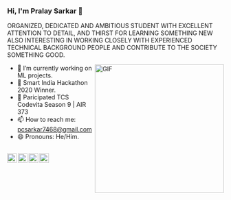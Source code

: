 ### Hi, I'm Pralay Sarkar 👋

ORGANIZED, DEDICATED AND AMBITIOUS STUDENT WITH EXCELLENT ATTENTION TO DETAIL, AND THIRST FOR LEARNING SOMETHING NEW ALSO INTERESTING IN WORKING CLOSELY WITH EXPERIENCED TECHNICAL BACKGROUND PEOPLE AND CONTRIBUTE TO THE SOCIETY SOMETHING GOOD. 

<img align="right" alt="GIF" height="300px" src="https://media.giphy.com/media/du3J3cXyzhj75IOgvA/giphy.gif" />

- 🔭 I’m currently working on ML projects.
- 🌱 Smart India Hackathon 2020 Winner. 
- 🌱 Paricipated TCS Codevita Season 9 | AIR 373
- 📫 How to reach me: pcsarkar7468@gmail.com
- 😄 Pronouns: He/Him.

<br>
<a href="https://api.whatsapp.com/send?phone=+917468924741&text=Hi%20There!%20This%20is%20My%20Whatsapp%20Number">
  <img align="left" alt="Pralay's Whatsapp" width="22px" src="https://cdn.jsdelivr.net/npm/simple-icons@3.9.0/icons/whatsapp.svg" />
</a>
<a href="https://www.facebook.com/pralaysarkar7.1.14">
  <img align="left" alt="Pralay Sarkar | Facebook" width="22px" src="https://cdn.jsdelivr.net/npm/simple-icons@3.9.0/icons/facebook.svg" />
</a>
<a href="https://www.linkedin.com/in/pralaysarkar/">
  <img align="left" alt="Pralay's LinkdeIN" width="22px" src="https://cdn.jsdelivr.net/npm/simple-icons@v3/icons/linkedin.svg" />
</a>
<a href="https://www.hackerrank.com/PralaySarkar7468?hr_r=1">
  <img align="left" alt="Pralay's HackerRank" width="22px" src="https://cdn.jsdelivr.net/npm/simple-icons@3.9.0/icons/hackerrank.svg" />
</a>


